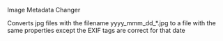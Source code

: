 Image Metadata Changer

Converts jpg files with the filename yyyy_mmm_dd_*.jpg to a file with the same properties except the EXIF tags are correct for that date